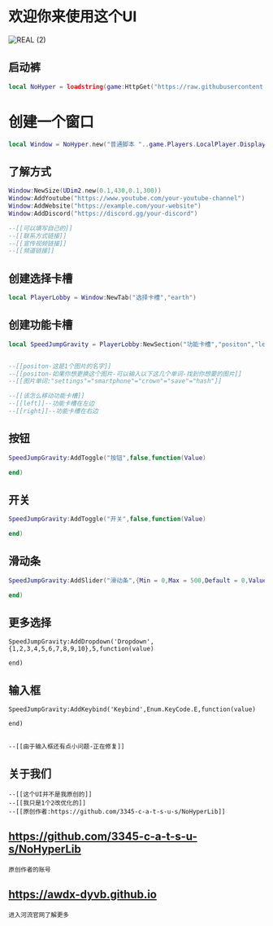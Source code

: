 # 欢迎你来使用这个UI
![REAL (2)](https://github.com/3345-c-a-t-s-u-s/NoHyperLib/assets/117000269/c2cc249c-ed95-4d99-84ad-f432ed6698da)

## 启动裤
````lua
local NoHyper = loadstring(game:HttpGet("https://raw.githubusercontent.com/AWDX-DYVB/River-UI/main/River%20UI%E6%BA%90%E7%A0%81.lua"))()
````

# 创建一个窗口
````lua
local Window = NoHyper.new("普通脚本 "..game.Players.LocalPlayer.DisplayName,"rbxassetid://13169991903","Welcome back!")
````

## 了解方式
````lua
Window:NewSize(UDim2.new(0.1,430,0.1,300))
Window:AddYoutube("https://www.youtube.com/your-youtube-channel")
Window:AddWebsite("https://example.com/your-website")
Window:AddDiscord("https://discord.gg/your-discord")

--[[可以填写自己的]]
--[[联系方式链接]]
--[[宣传视频链接]]
--[[频道链接]]
````

## 创建选择卡槽
````lua
local PlayerLobby = Window:NewTab("选择卡槽","earth") 
````

## 创建功能卡槽
````lua
local SpeedJumpGravity = PlayerLobby:NewSection("功能卡槽","positon","left")


--[[positon-这是1个图片的名字]]
--[[positon-如果你想更换这个图片-可以输入以下这几个单词-找到你想要的图片]]
--[[图片单词:"settings"="smartphone"="crown"="save"="hash"]]

--[[该怎么移动功能卡槽]]
--[[left]]--功能卡槽在左边
--[[right]]--功能卡槽在右边
````

## 按钮
````lua
SpeedJumpGravity:AddToggle("按钮",false,function(Value)

end)
````

## 开关
````lua
SpeedJumpGravity:AddToggle("开关",false,function(Value)

end)
````

## 滑动条
````lua
SpeedJumpGravity:AddSlider("滑动条",{Min = 0,Max = 500,Default = 0,ValueT = "%"},function(Value)

end)
````

## 更多选择
````
SpeedJumpGravity:AddDropdown('Dropdown',{1,2,3,4,5,6,7,8,9,10},5,function(value)

end)
````

## 输入框
````
SpeedJumpGravity:AddKeybind('Keybind',Enum.KeyCode.E,function(value)
	
end)


--[[由于输入框还有点小问题-正在修复]]
````

## 关于我们
````
--[[这个UI并不是我原创的]]
--[[我只是1个2改优化的]]
--[[原创作者:https://github.com/3345-c-a-t-s-u-s/NoHyperLib]]
````

## https://github.com/3345-c-a-t-s-u-s/NoHyperLib
````
原创作者的账号
````

## https://awdx-dyvb.github.io
````
进入河流官网了解更多
````
